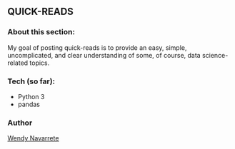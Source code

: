 ## QUICK-READS 

### About this section:

My goal of posting quick-reads is to provide an easy, simple, uncomplicated, and clear understanding of some, of course, data science-related topics.


### Tech (so far):

- Python 3
- pandas

### Author
[Wendy Navarrete](http://wendynavarrete.com)
